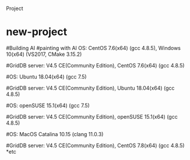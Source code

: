 Project 
# new-project
#Building AI
#painting with AI
OS: CentOS 7.6(x64) (gcc 4.8.5), Windows 10(x64) (VS2017, CMake 3.15.2)

#GridDB server: V4.5 CE(Community Edition), CentOS 7.6(x64) (gcc 4.8.5)

#OS: Ubuntu 18.04(x64) (gcc 7.5)

#GridDB server: V4.5 CE(Community Edition), Ubuntu 18.04(x64) (gcc 4.8.5)

#OS: openSUSE 15.1(x64) (gcc 7.5)

#GridDB server: V4.5 CE(Community Edition), openSUSE 15.1(x64) (gcc 4.8.5)

#OS: MacOS Catalina 10.15 (clang 11.0.3)

#GridDB server: V4.5 CE(Community Edition), CentOS 7.8(x64) (gcc 4.8.5)
*etc
